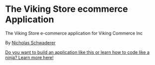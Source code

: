 The Viking Store ecommerce Application
============

The Viking Store e-commerce application for Viking Commerce Inc
    
By [Nicholas Schwaderer](https://github.com/Schwad/viking_store)

[Do you want to build an application like this or learn how to code like a ninja? Learn more here!](http://vikingcodeschool.com)
